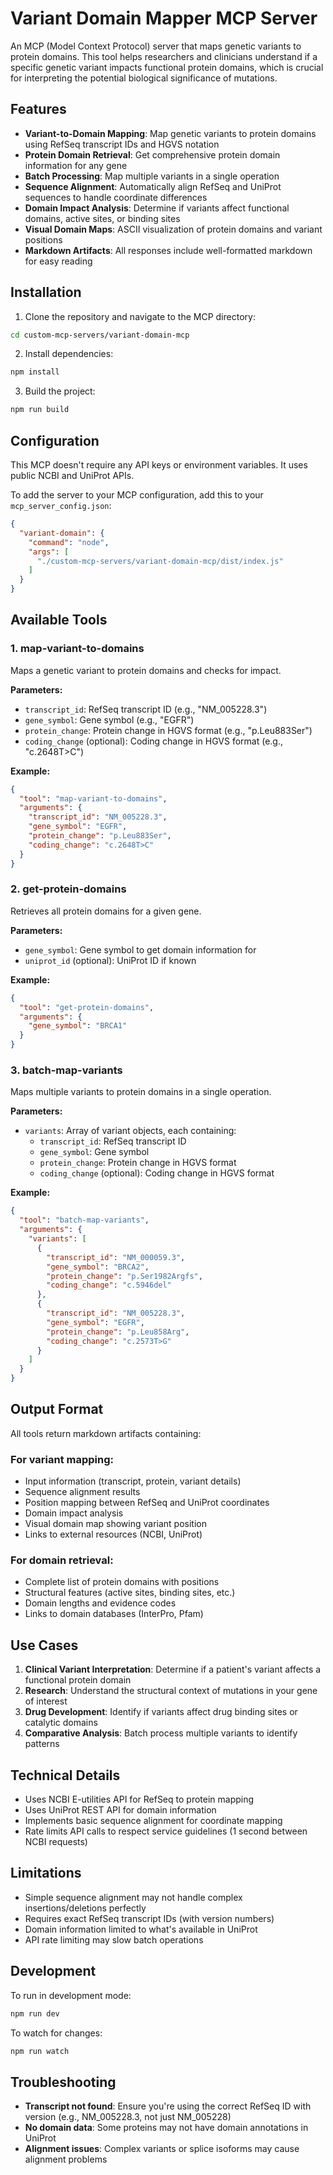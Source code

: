 # Variant Domain Mapper MCP Server

An MCP (Model Context Protocol) server that maps genetic variants to protein domains. This tool helps researchers and clinicians understand if a specific genetic variant impacts functional protein domains, which is crucial for interpreting the potential biological significance of mutations.

## Features

- **Variant-to-Domain Mapping**: Map genetic variants to protein domains using RefSeq transcript IDs and HGVS notation
- **Protein Domain Retrieval**: Get comprehensive protein domain information for any gene
- **Batch Processing**: Map multiple variants in a single operation
- **Sequence Alignment**: Automatically align RefSeq and UniProt sequences to handle coordinate differences
- **Domain Impact Analysis**: Determine if variants affect functional domains, active sites, or binding sites
- **Visual Domain Maps**: ASCII visualization of protein domains and variant positions
- **Markdown Artifacts**: All responses include well-formatted markdown for easy reading

## Installation

1. Clone the repository and navigate to the MCP directory:
```bash
cd custom-mcp-servers/variant-domain-mcp
```

2. Install dependencies:
```bash
npm install
```

3. Build the project:
```bash
npm run build
```

## Configuration

This MCP doesn't require any API keys or environment variables. It uses public NCBI and UniProt APIs.

To add the server to your MCP configuration, add this to your `mcp_server_config.json`:

```json
{
  "variant-domain": {
    "command": "node",
    "args": [
      "./custom-mcp-servers/variant-domain-mcp/dist/index.js"
    ]
  }
}
```

## Available Tools

### 1. map-variant-to-domains

Maps a genetic variant to protein domains and checks for impact.

**Parameters:**
- `transcript_id`: RefSeq transcript ID (e.g., "NM_005228.3")
- `gene_symbol`: Gene symbol (e.g., "EGFR")
- `protein_change`: Protein change in HGVS format (e.g., "p.Leu883Ser")
- `coding_change` (optional): Coding change in HGVS format (e.g., "c.2648T>C")

**Example:**
```json
{
  "tool": "map-variant-to-domains",
  "arguments": {
    "transcript_id": "NM_005228.3",
    "gene_symbol": "EGFR",
    "protein_change": "p.Leu883Ser",
    "coding_change": "c.2648T>C"
  }
}
```

### 2. get-protein-domains

Retrieves all protein domains for a given gene.

**Parameters:**
- `gene_symbol`: Gene symbol to get domain information for
- `uniprot_id` (optional): UniProt ID if known

**Example:**
```json
{
  "tool": "get-protein-domains",
  "arguments": {
    "gene_symbol": "BRCA1"
  }
}
```

### 3. batch-map-variants

Maps multiple variants to protein domains in a single operation.

**Parameters:**
- `variants`: Array of variant objects, each containing:
  - `transcript_id`: RefSeq transcript ID
  - `gene_symbol`: Gene symbol
  - `protein_change`: Protein change in HGVS format
  - `coding_change` (optional): Coding change in HGVS format

**Example:**
```json
{
  "tool": "batch-map-variants",
  "arguments": {
    "variants": [
      {
        "transcript_id": "NM_000059.3",
        "gene_symbol": "BRCA2",
        "protein_change": "p.Ser1982Argfs",
        "coding_change": "c.5946del"
      },
      {
        "transcript_id": "NM_005228.3",
        "gene_symbol": "EGFR",
        "protein_change": "p.Leu858Arg",
        "coding_change": "c.2573T>G"
      }
    ]
  }
}
```

## Output Format

All tools return markdown artifacts containing:

### For variant mapping:
- Input information (transcript, protein, variant details)
- Sequence alignment results
- Position mapping between RefSeq and UniProt coordinates
- Domain impact analysis
- Visual domain map showing variant position
- Links to external resources (NCBI, UniProt)

### For domain retrieval:
- Complete list of protein domains with positions
- Structural features (active sites, binding sites, etc.)
- Domain lengths and evidence codes
- Links to domain databases (InterPro, Pfam)

## Use Cases

1. **Clinical Variant Interpretation**: Determine if a patient's variant affects a functional protein domain
2. **Research**: Understand the structural context of mutations in your gene of interest
3. **Drug Development**: Identify if variants affect drug binding sites or catalytic domains
4. **Comparative Analysis**: Batch process multiple variants to identify patterns

## Technical Details

- Uses NCBI E-utilities API for RefSeq to protein mapping
- Uses UniProt REST API for domain information
- Implements basic sequence alignment for coordinate mapping
- Rate limits API calls to respect service guidelines (1 second between NCBI requests)

## Limitations

- Simple sequence alignment may not handle complex insertions/deletions perfectly
- Requires exact RefSeq transcript IDs (with version numbers)
- Domain information limited to what's available in UniProt
- API rate limiting may slow batch operations

## Development

To run in development mode:
```bash
npm run dev
```

To watch for changes:
```bash
npm run watch
```

## Troubleshooting

- **Transcript not found**: Ensure you're using the correct RefSeq ID with version (e.g., NM_005228.3, not just NM_005228)
- **No domain data**: Some proteins may not have domain annotations in UniProt
- **Alignment issues**: Complex variants or splice isoforms may cause alignment problems 